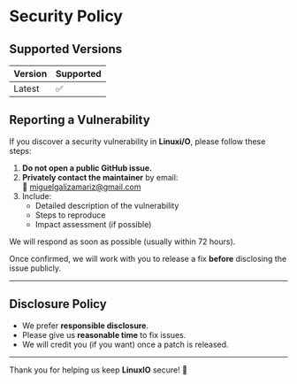 # Security Policy

## Supported Versions

| Version | Supported |
| ------- | --------- |
| Latest  | ✅        |

## Reporting a Vulnerability

If you discover a security vulnerability in **Linuxi/O**, please follow these steps:

1. **Do not open a public GitHub issue.**
2. **Privately contact the maintainer** by email:  
   📧 miguelgalizamariz@gmail.com
3. Include:
   - Detailed description of the vulnerability
   - Steps to reproduce
   - Impact assessment (if possible)

We will respond as soon as possible (usually within 72 hours).

Once confirmed, we will work with you to release a fix **before** disclosing the issue publicly.

---

## Disclosure Policy

- We prefer **responsible disclosure**.
- Please give us **reasonable time** to fix issues.
- We will credit you (if you want) once a patch is released.

---

Thank you for helping us keep **LinuxIO** secure! 🙏
